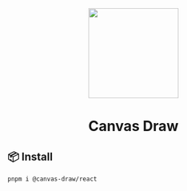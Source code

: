 <div align="center">
  <img height="180" src="https://raw.githubusercontent.com/pansyjs/draw/refs/heads/main/logo.svg?token=GHSAT0AAAAAAC6SHSAV4ZKQHLS35F4O4ZGK2DVXPMQ">
  <h1>Canvas Draw</h1>
</div>

## 📦 Install

```sh
pnpm i @canvas-draw/react
```

